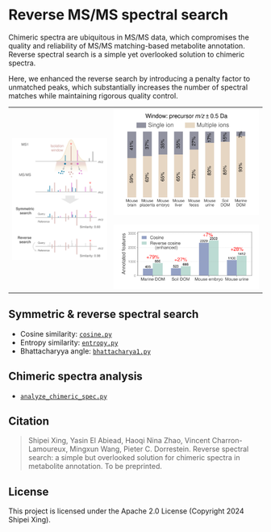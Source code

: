 # Reverse MS/MS spectral search

Chimeric spectra are ubiquitous in MS/MS data, which compromises the quality and reliability of MS/MS matching-based metabolite annotation.
Reverse spectral search is a simple yet overlooked solution to chimeric spectra. 

Here, we enhanced the reverse search by introducing a penalty factor to unmatched peaks, which substantially increases the number of spectral matches while maintaining rigorous quality control.

<table width="100%">
<tr>
  <td width="40%" align="center" valign="center">
    <img src="fig/workflow.svg" width="300"/>
  </td>
  <td width="60%" align="center">
    <img src="fig/chimera.svg" width="300"/>
    <br><br>
    <img src="fig/annotation_cos.svg" width="400"/>
  </td>
</tr>
</table>


## Symmetric & reverse spectral search
- Cosine similarity: [`cosine.py`](https://github.com/Philipbear/reverse_MSMS_matching/blob/main/reverse_spectral_search/cosine.py)
- Entropy similarity: [`entropy.py`](https://github.com/Philipbear/reverse_MSMS_matching/blob/main/reverse_spectral_search/entropy.py)
- Bhattacharyya angle: [`bhattacharya1.py`](https://github.com/Philipbear/reverse_MSMS_matching/blob/main/reverse_spectral_search/bhattacharya1.py)

## Chimeric spectra analysis
- [`analyze_chimeric_spec.py`](https://github.com/Philipbear/reverse_MSMS_matching/blob/main/chimeric_spectra/analyze_chimeric_spec.py)


## Citation
> Shipei Xing, Yasin El Abiead, Haoqi Nina Zhao, Vincent Charron-Lamoureux, Mingxun Wang, Pieter C. Dorrestein. Reverse spectral search: a simple but overlooked solution for chimeric spectra in metabolite annotation. To be preprinted.


## License
This project is licensed under the Apache 2.0 License (Copyright 2024 Shipei Xing).

